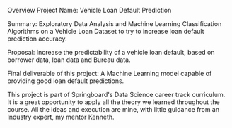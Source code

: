 Overview
Project Name: Vehicle Loan Default Prediction

Summary: Exploratory Data Analysis and Machine Learning Classification Algorithms on a Vehicle Loan Dataset to try to increase loan default prediction accuracy.

Proposal: Increase the predictability of a vehicle loan default, based on borrower data, loan data and Bureau data.

Final deliverable of this project: A Machine Learning model capable of providing good loan default predictions.


This project is part of Springboard's Data Science career track curriculum. It is a great opportunity to apply all the theory we learned throughout the course. All the ideas and execution are mine, with little guidance from an Industry expert, my mentor Kenneth.
